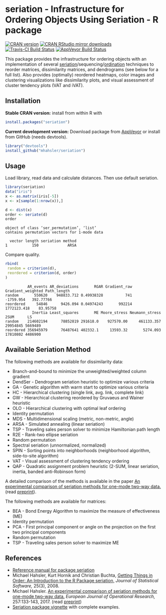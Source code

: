 # seriation - Infrastructure for Ordering Objects Using Seriation - R package

[![CRAN version](http://www.r-pkg.org/badges/version/seriation)](https://cran.r-project.org/package=seriation)
[![CRAN RStudio mirror downloads](http://cranlogs.r-pkg.org/badges/seriation)](https://cran.r-project.org/package=seriation)
[![Travis-CI Build Status](https://travis-ci.org/mhahsler/seriation.svg?branch=master)](https://travis-ci.org/mhahsler/seriation)
[![AppVeyor Build Status](https://ci.appveyor.com/api/projects/status/github/mhahsler/seriation?branch=master&svg=true)](https://ci.appveyor.com/project/mhahsler/seriation)

This package provides the infrastructure for ordering objects 
with an implementation of several
[seriation](https://en.wikipedia.org/wiki/Seriation_(archaeology))/sequencing/[ordination](https://en.wikipedia.org/wiki/Ordination_(statistics)) techniques to reorder matrices, dissimilarity
matrices, and dendrograms (see below for a full list). Also provides (optimally) reordered heatmaps, 
color images and clustering visualizations like dissimilarity plots, and
visual assessment of cluster tendency plots (VAT and iVAT).

## Installation

__Stable CRAN version:__ install from within R with
```R
install.packages("seriation")
```
__Current development version:__ Download package from [AppVeyor](https://ci.appveyor.com/project/mhahsler/seriation/build/artifacts) or install from GitHub (needs devtools).
```R 
library("devtools")
install_github("mhahsler/seriation")
```

## Usage

Load library, read data and calculate distances. Then use default seriation.
```R
library(seriation)
data("iris")
x <- as.matrix(iris[-5])
x <- x[sample(1:nrow(x)),]

d <- dist(x)
order <- seriate(d)
order
```

```
object of class ‘ser_permutation’, ‘list’
contains permutation vectors for 1-mode data

  vector length seriation method
1           150             ARSA
```

Compare quality.
```R
rbind(
 random = criterion(d),
 reordered = criterion(d, order)
)
```

```
          AR_events AR_deviations       RGAR Gradient_raw Gradient_weighted Path_length
random       550620    948833.712 0.49938328          741         -1759.954   392.77766
reordered     54846      9426.094 0.04974243       992214       1772123.418    83.95758
            Inertia Least_squares       ME Moore_stress Neumann_stress     2SUM      LS
random    214602194      78852819 291618.0    927570.00     461133.357 29954845 5669489
reordered 356945979      76487641 402332.1     13593.32       5274.093 17810802 4486900
```

## Available Seriation Method

The following methods are available for dissimilarity data:

 *  Branch-and-bound to minimize the unweighted/weighted column gradient 
 *  DendSer - Dendrogram seriation heuristic to optimize various criteria
 *  GA - Genetic algorithm with warm start to optimize various criteria
 *  HC - Hierarchical clustering (single link, avg. link, complete link) 
 *  GW - Hierarchical clustering reordered by Gruvaeus and Wainer heuristic 
 *  OLO - Hierarchical clustering with optimal leaf ordering 
 *  Identity permutation 
 *  MDS - Multidimensional scaling (metric, non-metric, angle) 
 *  ARSA - Simulated annealing (linear seriation)   
 *  TSP - Traveling sales person solver to minimize Hamiltonian path length 
 *  R2E - Rank-two ellipse seriation 
 *  Random permutation
 *  Spectral seriation (unnormalized, normalized) 
 *  SPIN - Sorting points into neighborhoods (neighborhood algorithm, side-to-site algorithm) 
 *  VAT - Visual assessment of clustering tendency ordering 
 *  QAP - Quadratic assignment problem heuristic (2-SUM, linear seriation, inertia, banded anti-Robinson form)
  
A detailed comparison of the methods is available in the paper 
[An experimental comparison of seriation methods for one-mode two-way data.](http://dx.doi.org/10.1016/j.ejor.2016.08.066) (read [ preprint](https://michael.hahsler.net/research/misc/EJOR_seriation_2016.pdf)).
  
  
The following methods are available for matrices:

 *  BEA - Bond Energy Algorithm to maximize the measure of effectiveness (ME) 
 *  Identity permutation 
 *  PCA - First principal component or angle on the projection on the first two principal components 
 *  Random permutation 
 *  TSP - Traveling sales person solver to maximize ME 



## References
* [Reference manual for package seriation](https://www.rdocumentation.org/packages/seriation/)
* Michael Hahsler, Kurt Hornik and Christian Buchta, [Getting Things in Order: An Introduction to the R Package seriation,](http://dx.doi.org/10.18637/jss.v025.i03) _Journal of Statistical Software,_ 25(3), 2008.
* Michael Hahsler. [An experimental comparison of seriation methods for one-mode two-way data.](http://dx.doi.org/10.1016/j.ejor.2016.08.066) _European Journal of Operational Research,_ 257:133-143, 2017. (read [preprint](https://michael.hahsler.net/research/misc/EJOR_seriation_2016.pdf))
* [Seriation package vignette](https://cran.r-project.org/package=seriation/vignettes/seriation.pdf) with complete examples.

